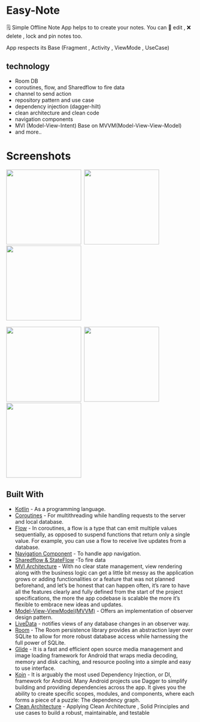 # Easy-Note
🗒️ Simple Offline Note App helps to to create your notes. You can 📝 edit , ❌ delete , lock and pin notes too.           
 
App respects its Base (Fragment , Activity , ViewMode , UseCase)

## technology 
- Room DB
- coroutines, flow, and Sharedflow to fire data
- channel to send action
- repository pattern and use case
- dependency injection (dagger-hilt)
- clean architecture and clean code
- navigation components
- MVI (Model-View-Intent)  Base on MVVM(Model-View-View-Model) 
- and more..

# Screenshots

<img src="https://user-images.githubusercontent.com/62269304/213454740-c55264b7-d016-4d34-a60f-0ea0d485f019.jpg" width="200">&nbsp; 
<img src="https://user-images.githubusercontent.com/62269304/213455245-eb1ae173-366f-419b-aa7a-741b575a5ee9.jpg" width="200">&nbsp; 
<img src="https://user-images.githubusercontent.com/62269304/213455362-3ac157d7-56bc-49f2-aa55-f49ec949c628.jpg" width="200">&nbsp; 

<img src="https://user-images.githubusercontent.com/62269304/213455385-c47c2e62-61da-46c5-b8e2-96d519b7da91.jpg" width="200">&nbsp; 
<img src="https://user-images.githubusercontent.com/62269304/213455403-90a1bf3f-22bd-401f-96e6-c85c9231c108.jpg" width="200">&nbsp; 
<img src="https://user-images.githubusercontent.com/62269304/213455417-d1f52a4d-03be-4684-a1fa-d0f3689a6832.jpg" width="200">&nbsp; 

## Built With

* [Kotlin](https://kotlinlang.org) - As a programming language.
* [Coroutines](https://developer.android.com/kotlin/coroutines) - For multithreading while handling requests to the server and local database.
* [Flow](https://developer.android.com/kotlin/flow) - In coroutines, a flow is a type that can emit multiple values sequentially, as opposed to suspend functions that return only a single value. For example, you can use a flow to receive live updates from a database.
* [Navigation Component](https://developer.android.com/guide/navigation/navigation-getting-started) - To handle app navigation.
* [Sharedflow & StateFlow](https://developer.android.com/kotlin/flow/stateflow-and-sharedflow) -To fire data
* [MVI Architecture](https://medium.com/swlh/mvi-architecture-with-android-fcde123e3c4a) - With no clear state management, view rendering along with the business logic can get a little bit messy as the application grows or adding functionalities or a feature that was not planned beforehand, and let’s be honest that can happen often, it’s rare to have all the features clearly and fully defined from the start of the project specifications, the more the app codebase is scalable the more it’s flexible to embrace new ideas and updates.
* [Model-View-ViewModel(MVVM)](https://developer.android.com/topic/architecture) - Offers an implementation of observer design pattern.
* [LiveData](https://developer.android.com/topic/libraries/architecture/livedata) - notifies views of any database changes in an observer way.
* [Room](https://developer.android.com/jetpack/androidx/releases/room) - The Room persistence library provides an abstraction layer over SQLite to allow for more robust database access while harnessing the full power of SQLite.
* [Glide](https://github.com/bumptech/glide) - It is a fast and efficient open source media management and image loading framework for Android that wraps media decoding, memory and disk caching, and resource pooling into a simple and easy to use interface.
* [Koin](https://insert-koin.io/docs/quickstart/android/) - It is arguably the most used Dependency Injection, or DI, framework for Android. Many Android projects use Dagger to simplify building and providing dependencies across the app. It gives you the ability to create specific scopes, modules, and components, where each forms a piece of a puzzle: The dependency graph.
* [Clean Architecture](https://www.raywenderlich.com/3595916-clean-architecture-tutorial-for-android-getting-started) - Applying Clean Architecture , Solid Principles and use cases  to build a robust, maintainable, and testable
